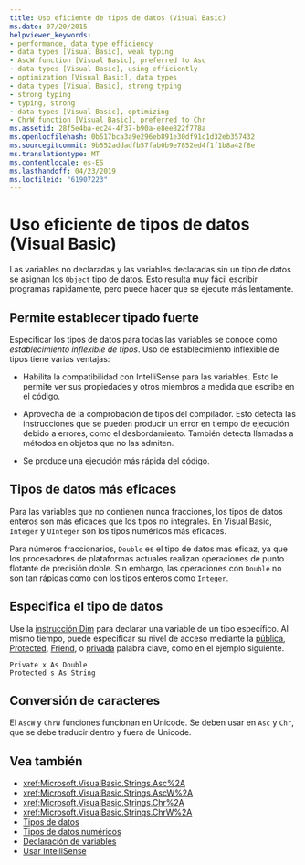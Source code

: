 ```yaml
---
title: Uso eficiente de tipos de datos (Visual Basic)
ms.date: 07/20/2015
helpviewer_keywords:
- performance, data type efficiency
- data types [Visual Basic], weak typing
- AscW function [Visual Basic], preferred to Asc
- data types [Visual Basic], using efficiently
- optimization [Visual Basic], data types
- data types [Visual Basic], strong typing
- strong typing
- typing, strong
- data types [Visual Basic], optimizing
- ChrW function [Visual Basic], preferred to Chr
ms.assetid: 28f5e4ba-ec24-4f37-b90a-e8ee822f778a
ms.openlocfilehash: 0b517bca3a9e296eb891e30df91c1d32eb357432
ms.sourcegitcommit: 9b552addadfb57fab0b9e7852ed4f1f1b8a42f8e
ms.translationtype: MT
ms.contentlocale: es-ES
ms.lasthandoff: 04/23/2019
ms.locfileid: "61907223"
---
```

# <a name="efficient-use-of-data-types-visual-basic"></a>Uso eficiente de tipos de datos (Visual Basic)
Las variables no declaradas y las variables declaradas sin un tipo de datos se asignan los `Object` tipo de datos. Esto resulta muy fácil escribir programas rápidamente, pero puede hacer que se ejecute más lentamente.  
  
## <a name="strong-typing"></a>Permite establecer tipado fuerte  
 Especificar los tipos de datos para todas las variables se conoce como *establecimiento inflexible de tipos*. Uso de establecimiento inflexible de tipos tiene varias ventajas:  
  
-   Habilita la compatibilidad con IntelliSense para las variables. Esto le permite ver sus propiedades y otros miembros a medida que escribe en el código.  
  
-   Aprovecha de la comprobación de tipos del compilador. Esto detecta las instrucciones que se pueden producir un error en tiempo de ejecución debido a errores, como el desbordamiento. También detecta llamadas a métodos en objetos que no las admiten.  
  
-   Se produce una ejecución más rápida del código.  
  
## <a name="most-efficient-data-types"></a>Tipos de datos más eficaces  
 Para las variables que no contienen nunca fracciones, los tipos de datos enteros son más eficaces que los tipos no integrales. En Visual Basic, `Integer` y `UInteger` son los tipos numéricos más eficaces.  
  
 Para números fraccionarios, `Double` es el tipo de datos más eficaz, ya que los procesadores de plataformas actuales realizan operaciones de punto flotante de precisión doble. Sin embargo, las operaciones con `Double` no son tan rápidas como con los tipos enteros como `Integer`.  
  
## <a name="specifying-data-type"></a>Especifica el tipo de datos  
 Use la [instrucción Dim](../../../../visual-basic/language-reference/statements/dim-statement.md) para declarar una variable de un tipo específico. Al mismo tiempo, puede especificar su nivel de acceso mediante la [pública](../../../../visual-basic/language-reference/modifiers/public.md), [Protected](../../../../visual-basic/language-reference/modifiers/protected.md), [Friend](../../../../visual-basic/language-reference/modifiers/friend.md), o [privada](../../../../visual-basic/language-reference/modifiers/private.md) palabra clave, como en el ejemplo siguiente.  
  
```  
Private x As Double  
Protected s As String  
```  
  
## <a name="character-conversion"></a>Conversión de caracteres  
 El `AscW` y `ChrW` funciones funcionan en Unicode. Se deben usar en `Asc` y `Chr`, que se debe traducir dentro y fuera de Unicode.  
  
## <a name="see-also"></a>Vea también

- <xref:Microsoft.VisualBasic.Strings.Asc%2A>
- <xref:Microsoft.VisualBasic.Strings.AscW%2A>
- <xref:Microsoft.VisualBasic.Strings.Chr%2A>
- <xref:Microsoft.VisualBasic.Strings.ChrW%2A>
- [Tipos de datos](../../../../visual-basic/programming-guide/language-features/data-types/index.md)
- [Tipos de datos numéricos](../../../../visual-basic/programming-guide/language-features/data-types/numeric-data-types.md)
- [Declaración de variables](../../../../visual-basic/programming-guide/language-features/variables/variable-declaration.md)
- [Usar IntelliSense](/visualstudio/ide/using-intellisense)
